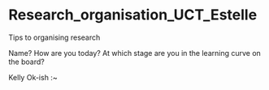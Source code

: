 # Research_organisation_UCT_Estelle
Tips to organising research

Name? 
How are you today? 
At which stage are you in the learning curve on the board?

Kelly
Ok-ish
:~
